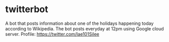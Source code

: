 # twitterbot
A bot that posts information about one of the holidays happening today according to Wikipedia. The bot posts everyday at 12pm using Google cloud server. Profile: https://twitter.com/Iae101Silee
